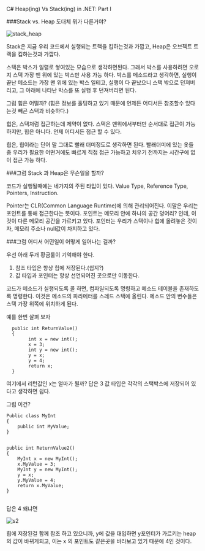 C# Heap(ing) Vs Stack(ing) in .NET: Part I


###Stack vs. Heap 도대체 뭐가 다른거야?

![stack_heap](http://www.c-sharpcorner.com/UploadFile/rmcochran/csharp_memory01122006130034PM/Images/heapvsstack1.gif)

Stack은 지금 우리 코드에서 실행되는 트랙을 킵하는것과 가깝고,
Heap은 오브젝트 트랙을 킵하는것과 가깝다.

스택은 박스가 일렬로 쌓여있는 모습으로 생각하면된다. 그래서 박스를 사용하려면 오로지 스택 가장 맨 위에 있는 박스만 사용 가능 하다.
박스를 메소드라고 생각하면, 실행이 끝난 메소드는 가장 맨 위에 있는 박스 일테고, 실행이 다 끝났으니 스택 밖으로 던져버리고, 그 아래에 나타난 박스를 또 실행 후 던져버리면 된다. 

그럼 힙은 어떨까?
(힙은 정보를 홀딩하고 있기 때문에 언제든 어디서든 참조할수 있다는것 빼곤 스택과 비슷하다.)

힙은, 스택처럼 접근하는데 제약이 없다. 스택은 맨위에서부터만 순서대로 접근이 가능하지만, 힙은 아니다. 언제 어디서든 접근 할 수 있다.

힙은, 힙이라는 단어 말 그대로 빨래 더미정도로 생각하면 된다. 빨래더미에 있는 옷들 중 우리가 필요한 어떤거에도 빠르게 직접 접근 가능하고 치우기 전까지는 시간구에 없이 접근 가능 하다.

###그럼 Stack 과 Heap은 무슨일을 할까?

코드가 실행될때에는 네가지의 주된 타입이 있다.
Value Type, Reference Type,
Pointers, Instruction.

Pointer는 
CLR(Common Language Runtime)에 의해  관리되어진다. 이말은 우리는 포인트를 통해 접근한다는 뜻이다. 포인트는 메모리 안에 하나의 공간 덩어리? 인데, 이것이 다른 메모리 공간을 가르키고 있다. 포인터는 우리가 스택이나 힙에 올려놓은 것이자, 메모리 주소나 null값이 차지하고 있다.

###그럼 어디서 어떤일이 어떻게 일어나는 걸까?

우선 아래 두개 황금룰이 기억해야 한다.
1. 참조 타입은 항상 힙에 저장된다.(쉽지?)
2. 값 타입과 포인터는 항상 선언되어진 곳으로만 이동한다.


코드가 메소드가 실행되도록 콜 하면, 컴파일되도록 명령하고 메소드 테이블을 존재하도록 명령한다. 이것은 메소드의 파라메터를 스레드 스택에 올린다. 메소드 안의 변수들은 스택 가장 위쪽에 위치하게 된다.  

예를 한번 살펴 보자
```
  public int ReturnValue()
  {
        int x = new int();
        x = 3;
        int y = new int();
        y = x;      
        y = 4;          
        return x;
  }
```

여기에서 리턴값인 x는 얼마가 될까?
답은 3
값 타입은 각각의 스택박스에 저장되어 있다고 생각하면 쉽다.

그럼 이건?

```
Public class MyInt
{
    public int MyValue;
}


public int ReturnValue2()
{
    MyInt x = new MyInt();
    x.MyValue = 3;
    MyInt y = new MyInt();
    y = x;                 
    y.MyValue = 4;              
    return x.MyValue;
}


```

답은 4
왜냐면

![s2](http://www.c-sharpcorner.com/UploadFile/rmcochran/csharp_memory01122006130034PM/Images/heapvsstack13.gif)

힙에 저장된걸 함께 참조 하고 있으니까, y에 값을 대입하면 y포인터가 가르키는 heap의 값이 바뀌게되고, 이는 x 의 포인트도 같은곳을 바라보고 있기 때문에 4인 것이다.

